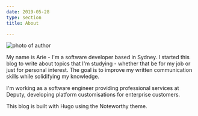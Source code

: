 ```yaml
---
date: 2019-05-28
type: section
title: About

---
```


![photo of author](/uploads/ArieOldman.jpg)

My name is Arie - I'm a software developer based in Sydney. I started this blog to write about topics that I'm studying - whether that be for my job or just for personal interest. The goal is to improve my written communication skills while solidifying my knowledge.

I'm working as a software engineer providing professional services at Deputy, developing platform customisations for enterprise customers.

This blog is built with Hugo using the Noteworthy theme.
